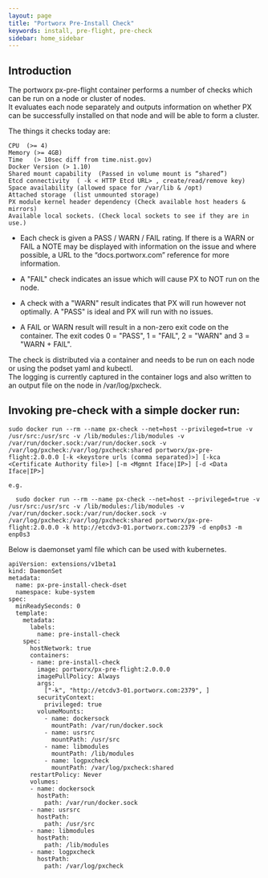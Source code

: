 ```yaml
---
layout: page
title: "Portworx Pre-Install Check"
keywords: install, pre-flight, pre-check
sidebar: home_sidebar
---
```


## Introduction

The portworx px-pre-flight container performs a number of checks which can be run on a node or cluster of nodes.  
It evaluates each node separately and outputs information on whether PX can be successfully installed on that node and will be able to form a cluster.

The things it checks today are:

    CPU  (>= 4)
    Memory (>= 4GB)
    Time   (> 10sec diff from time.nist.gov)
    Docker Version (> 1.10)
    Shared mount capability  (Passed in volume mount is “shared”)
    Etcd connectivity  ( -k < HTTP Etcd URL> , create/read/remove key)
    Space availability (allowed space for /var/lib & /opt)
    Attached storage  (list unmounted storage)
    PX module kernel header dependency (Check available host headers & mirrors)
    Available local sockets. (Check local sockets to see if they are in use.)

* Each check is given a PASS / WARN / FAIL rating.    If there is a WARN or FAIL a NOTE may be displayed with information 
on the issue and where possible, a URL to the “docs.portworx.com” reference for more information.

* A "FAIL" check indicates an issue which will cause PX to NOT run on the node. 

* A check with a "WARN" result indicates that PX will run however not optimally.  A "PASS" is ideal and PX will run with no  issues.  

* A FAIL or WARN result will result in a non-zero exit code on the container.  The exit codes 0 = "PASS", 1 = "FAIL", 2 = "WARN" and 3 = "WARN + FAIL".

The check is distributed via a container and needs to be run on each node or using the podset yaml and kubectl.   
The logging is currently captured in the container logs and also written to an output file on the node in /var/log/pxcheck.

## Invoking pre-check with a simple docker run:

 ``` 
 sudo docker run --rm --name px-check --net=host --privileged=true -v /usr/src:/usr/src -v /lib/modules:/lib/modules -v /var/run/docker.sock:/var/run/docker.sock -v /var/log/pxcheck:/var/log/pxcheck:shared portworx/px-pre-flight:2.0.0.0 [-k <keystore urls (comma separated)>] [-kca <Certificate Authority file>] [-m <Mgmnt Iface|IP>] [-d <Data Iface|IP>]

e.g.

   sudo docker run --rm --name px-check --net=host --privileged=true -v /usr/src:/usr/src -v /lib/modules:/lib/modules -v /var/run/docker.sock:/var/run/docker.sock -v /var/log/pxcheck:/var/log/pxcheck:shared portworx/px-pre-flight:2.0.0.0 -k http://etcdv3-01.portworx.com:2379 -d enp0s3 -m enp0s3

```
Below is daemonset yaml file which can be used with kubernetes.

```
apiVersion: extensions/v1beta1
kind: DaemonSet
metadata:
  name: px-pre-install-check-dset
  namespace: kube-system
spec:
  minReadySeconds: 0
  template:
    metadata:
      labels:
        name: pre-install-check
    spec:
      hostNetwork: true
      containers:
      - name: pre-install-check
        image: portworx/px-pre-flight:2.0.0.0
        imagePullPolicy: Always
        args:
          ["-k", "http://etcdv3-01.portworx.com:2379", ]
        securityContext:
          privileged: true
        volumeMounts:
          - name: dockersock
            mountPath: /var/run/docker.sock
          - name: usrsrc
            mountPath: /usr/src
          - name: libmodules
            mountPath: /lib/modules
          - name: logpxcheck
            mountPath: /var/log/pxcheck:shared
      restartPolicy: Never
      volumes:
      - name: dockersock
        hostPath:
          path: /var/run/docker.sock
      - name: usrsrc
        hostPath:
          path: /usr/src
      - name: libmodules
        hostPath:
          path: /lib/modules
      - name: logpxcheck
        hostPath:
          path: /var/log/pxcheck
```
